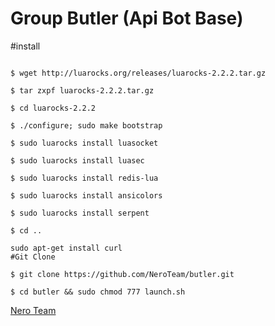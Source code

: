# Group Butler (Api Bot Base)


#install

`````

$ wget http://luarocks.org/releases/luarocks-2.2.2.tar.gz

$ tar zxpf luarocks-2.2.2.tar.gz

$ cd luarocks-2.2.2

$ ./configure; sudo make bootstrap

$ sudo luarocks install luasocket

$ sudo luarocks install luasec

$ sudo luarocks install redis-lua

$ sudo luarocks install ansicolors

$ sudo luarocks install serpent

$ cd ..

sudo apt-get install curl
#Git Clone

$ git clone https://github.com/NeroTeam/butler.git

$ cd butler && sudo chmod 777 launch.sh
`````


[Nero Team](https://telegram.me/NeroTeam)
